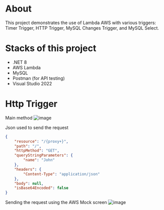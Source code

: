 # About
This project demonstrates the use of Lambda AWS with various triggers: Timer Trigger, HTTP Trigger, MySQL Changes Trigger, and MySQL Select.

# Stacks of this project
- .NET 8
- AWS Lambda
- MySQL
- Postman (for API testing)
- Visual Studio 2022

# Http Trigger
Main method
![image](https://github.com/user-attachments/assets/9de8d8d5-d5d7-45a6-9476-bdb39b73ca5d)

Json used to send the request
```json
{
    "resource": "/{proxy+}",
    "path": "/",
    "httpMethod": "GET",
    "queryStringParameters": {
        "name": "John"
    },
    "headers": {
        "Content-Type": "application/json"
    },
    "body": null,
    "isBase64Encoded": false
}
````

Sending the request using the AWS Mock screen
![image](https://github.com/user-attachments/assets/84dfe068-d7d6-4a4f-b4ab-b016bdfc709e)
